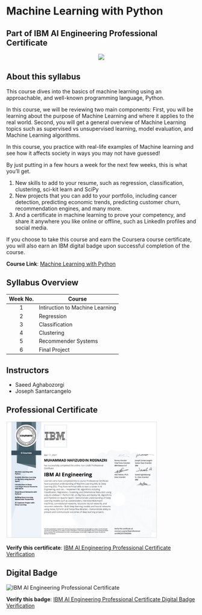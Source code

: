 # Machine Learning with Python
## Part of IBM AI Engineering Professional Certificate

<p align="center">
 <img src="https://d3njjcbhbojbot.cloudfront.net/api/utilities/v1/imageproxy/http://coursera-university-assets.s3.amazonaws.com/bb/f5ced2bdd4437aa79f00eb1bf7fbf0/IBM-Logo-Blk---Square.png?auto=format%2Ccompress&dpr=1&w=120&h=120&q=40" width="400" />
</p>


## About this syllabus

This course dives into the basics of machine learning using an approachable, and well-known programming language, Python. 

In this course, we will be reviewing two main components:
First, you will be learning about the purpose of Machine Learning and where it applies to the real world. 
Second, you will get a general overview of Machine Learning topics such as supervised vs unsupervised learning,  model evaluation, and Machine Learning algorithms. 

In this course, you practice with real-life examples of Machine learning and see how it affects society in ways you may not have guessed!

By just putting in a few hours a week for the next few weeks, this is what you’ll get.
1) New skills to add to your resume, such as regression, classification, clustering, sci-kit learn and SciPy 
2) New projects that you can add to your portfolio, including cancer detection, predicting economic trends, predicting customer churn, recommendation engines, and many more.
3) And a certificate in machine learning to prove your competency, and share it anywhere you like online or offline, such as LinkedIn profiles and social media.

If you choose to take this course and earn the Coursera course certificate, you will also earn an IBM digital badge upon successful completion of the course.

**Course Link**: [Machine Learning with Python](https://www.coursera.org/learn/machine-learning-with-python?specialization=ai-engineer#about)

## Syllabus Overview

| Week No.| Course                                                        |
|:-------:|---------------------------------------------------------------|
|    1    | Intiruction to Machine Learning                               |
|    2    | Regression                                                    |
|    3    | Classification                                                |
|    4    | Clustering                                                    |
|    5    | Recommender Systems                                           |
|    6    | Final Project                                                 |

## Instructors
- Saeed Aghabozorgi
- Joseph Santarcangelo

## Professional Certificate

<p align="Left">
 <img src="Images/Certificates/IBM-AI-Engineering-Professional-Cerificate.JPG" width="400" />
</p>

**Verify this certificate**: [IBM AI Engineering Professional Certificate Verification](coursera.org/verify/professional-cert/MQS9Y39XD664)

## Digital Badge                     

<img class="cr-badges-full-badge__img" src="https://images.youracclaim.com/size/400x400/images/2b609053-f4fe-4171-8739-d9c1955deec4/Professional_Certificate_-_AI_Engineering.png" alt="IBM AI Engineering Professional Certificate" width="400" height="400">

**Verify this badge**: [IBM AI Engineering Professional Certificate Digital Badge Verification](https://www.youracclaim.com/earner/earned/badge/86cda535-5187-4745-803e-3a5ba4d0fa02)


